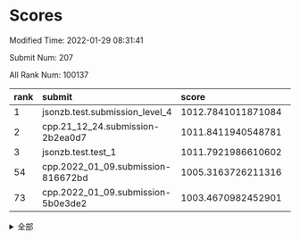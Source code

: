 # Scores

Modified Time: 2022-01-29 08:31:41

Submit Num: 207

All Rank Num: 100137

| rank |               submit               |       score        |       sigma        | pk_num |
| :--- | :--------------------------------- | :----------------- | :----------------- | :----- |
| 1    | jsonzb.test.submission_level_4     | 1012.7841011871084 | 0.7958066634018203 | 1938   |
| 2    | cpp.21_12_24.submission-2b2ea0d7   | 1011.8411940548781 | 0.7530238424656046 | 1930   |
| 3    | jsonzb.test.test_1                 | 1011.7921986610602 | 0.7818680011396646 | 1935   |
| 54   | cpp.2022_01_09.submission-816672bd | 1005.3163726211316 | 0.7316448346541994 | 1940   |
| 73   | cpp.2022_01_09.submission-5b0e3de2 | 1003.4670982452901 | 0.7122649306788615 | 1936   |


<details>
<summary>全部</summary>

| rank |                 submit                 |       score        |       sigma        | pk_num |
| :--- | :------------------------------------- | :----------------- | :----------------- | :----- |
| 1    | jsonzb.test.submission_level_4         | 1012.7841011871084 | 0.7958066634018203 | 1938   |
| 2    | cpp.21_12_24.submission-2b2ea0d7       | 1011.8411940548781 | 0.7530238424656046 | 1930   |
| 3    | jsonzb.test.test_1                     | 1011.7921986610602 | 0.7818680011396646 | 1935   |
| 4    | gobigger.level_3.submission_level_3_19 | 1011.5260613942048 | 0.7802240442729373 | 1934   |
| 5    | gobigger.level_3.submission_level_3_24 | 1011.217727327134  | 0.7746040514600774 | 1938   |
| 6    | gobigger.level_3.submission_level_3_49 | 1010.9076433962612 | 0.7871737716899819 | 1935   |
| 7    | gobigger.level_3.submission_level_3_10 | 1010.7553253627241 | 0.7474472117660311 | 1936   |
| 8    | gobigger.level_3.submission_level_3_6  | 1010.7064054769091 | 0.7567558065363652 | 1938   |
| 9    | gobigger.level_3.submission_level_3_12 | 1010.476586722134  | 0.7554534937140898 | 1930   |
| 10   | gobigger.level_3.submission_level_3_2  | 1010.4479305102158 | 0.7745876401931757 | 1935   |
| 11   | gobigger.level_3.submission_level_3_21 | 1010.3271753861226 | 0.7731223119732475 | 1930   |
| 12   | gobigger.level_3.submission_level_3_47 | 1010.3269318121672 | 0.7459265910606103 | 1936   |
| 13   | gobigger.level_3.submission_level_3_13 | 1010.2246658535062 | 0.7538297641547588 | 1934   |
| 14   | gobigger.level_3.submission_level_3_38 | 1010.1966318745576 | 0.7837310499813385 | 1935   |
| 15   | gobigger.level_3.submission_level_3_44 | 1010.1719310838826 | 0.7516222724601804 | 1936   |
| 16   | gobigger.level_3.submission_level_3_30 | 1010.1589240545906 | 0.7623399033886605 | 1936   |
| 17   | gobigger.level_3.submission_level_3_18 | 1010.1136131014864 | 0.7612228484094639 | 1933   |
| 18   | gobigger.level_3.submission_level_3_34 | 1010.0596397178977 | 0.7396692217050295 | 1933   |
| 19   | gobigger.level_3.submission_level_3_8  | 1010.0540908171749 | 0.7556315530995347 | 1934   |
| 20   | gobigger.level_3.submission_level_3_37 | 1010.0216702504928 | 0.744679886571929  | 1936   |
| 21   | gobigger.level_3.submission_level_3_40 | 1010.0162564716491 | 0.7667847339511256 | 1937   |
| 22   | gobigger.level_3.submission_level_3_45 | 1009.9801739606318 | 0.7791908236338723 | 1930   |
| 23   | gobigger.level_3.submission_level_3_41 | 1009.9761001525657 | 0.7763937545718286 | 1939   |
| 24   | gobigger.level_3.submission_level_3_33 | 1009.9609050853228 | 0.7592692880532295 | 1934   |
| 25   | gobigger.level_3.submission_level_3_17 | 1009.867776604433  | 0.7498498149438225 | 1935   |
| 26   | gobigger.level_3.submission_level_3_9  | 1009.8225781287913 | 0.7432721104525413 | 1932   |
| 27   | gobigger.level_3.submission_level_3_7  | 1009.8110714101175 | 0.7564363780890758 | 1938   |
| 28   | gobigger.level_3.submission_level_3_14 | 1009.8044152516488 | 0.753946430526506  | 1932   |
| 29   | gobigger.level_3.submission_level_3_1  | 1009.7973864333283 | 0.7515713403273259 | 1933   |
| 30   | gobigger.level_3.submission_level_3_22 | 1009.7225204042336 | 0.7485368740754944 | 1940   |
| 31   | gobigger.level_3.submission_level_3_32 | 1009.6872662923141 | 0.7535924139681807 | 1936   |
| 32   | gobigger.level_3.submission_level_3_43 | 1009.6839339365562 | 0.7493814840160467 | 1935   |
| 33   | gobigger.level_3.submission_level_3_46 | 1009.6684447768623 | 0.7421207548833437 | 1933   |
| 34   | gobigger.level_3.submission_level_3_23 | 1009.6626233035693 | 0.7385323882977726 | 1935   |
| 35   | gobigger.level_3.submission_level_3_11 | 1009.6450374133473 | 0.7485241233491313 | 1940   |
| 36   | gobigger.level_3.submission_level_3_0  | 1009.6306912420511 | 0.7559964287241476 | 1935   |
| 37   | gobigger.level_3.submission_level_3_25 | 1009.5785036622739 | 0.7765419792576397 | 1941   |
| 38   | gobigger.level_3.submission_level_3_3  | 1009.5276548504237 | 0.7328152366725812 | 1933   |
| 39   | gobigger.level_3.submission_level_3_35 | 1009.5161897943947 | 0.7363270793792751 | 1936   |
| 40   | gobigger.level_3.submission_level_3_29 | 1009.5048358367239 | 0.7441010561631779 | 1928   |
| 41   | gobigger.level_3.submission_level_3_4  | 1009.4726458157955 | 0.7639307331707147 | 1937   |
| 42   | gobigger.level_3.submission_level_3_26 | 1009.4710308319839 | 0.752038310963475  | 1936   |
| 43   | gobigger.level_3.submission_level_3_48 | 1009.4609567411175 | 0.7564157981393975 | 1937   |
| 44   | gobigger.level_3.submission_level_3_36 | 1009.4484831452525 | 0.7588246657995591 | 1934   |
| 45   | gobigger.level_3.submission_level_3_15 | 1009.4131000199211 | 0.7357561952109619 | 1941   |
| 46   | gobigger.level_3.submission_level_3_5  | 1009.222750629565  | 0.7333495282031604 | 1935   |
| 47   | gobigger.level_3.submission_level_3_42 | 1009.1347209415204 | 0.7633440211809325 | 1933   |
| 48   | gobigger.level_3.submission_level_3_16 | 1009.0960555973716 | 0.7479115201845156 | 1933   |
| 49   | gobigger.level_3.submission_level_3_20 | 1009.0188216138927 | 0.7441347236913877 | 1938   |
| 50   | gobigger.level_3.submission_level_3_28 | 1008.9088595975813 | 0.7435246866366685 | 1931   |
| 51   | gobigger.level_3.submission_level_3_31 | 1008.8422995717502 | 0.7395612667018344 | 1935   |
| 52   | gobigger.level_3.submission_level_3_27 | 1008.7937440408878 | 0.761154717109187  | 1937   |
| 53   | gobigger.level_3.submission_level_3_39 | 1008.7778703821534 | 0.7531071203526165 | 1933   |
| 54   | cpp.2022_01_09.submission-816672bd     | 1005.3163726211316 | 0.7316448346541994 | 1940   |
| 55   | gobigger.level_1.submission_level_1_27 | 1004.9689134724557 | 0.7200828080525211 | 1939   |
| 56   | gobigger.level_1.submission_level_1_5  | 1004.9608280723103 | 0.742657889631395  | 1932   |
| 57   | gobigger.level_1.submission_level_1_36 | 1004.6689139063071 | 0.7227296887604562 | 1937   |
| 58   | gobigger.level_1.submission_level_1_6  | 1004.4312934448162 | 0.7220717330686156 | 1938   |
| 59   | gobigger.level_1.submission_level_1_21 | 1004.3922694517861 | 0.7340981345359848 | 1939   |
| 60   | gobigger.level_1.submission_level_1_46 | 1004.2866876744215 | 0.7102288710154553 | 1934   |
| 61   | gobigger.level_1.submission_level_1_13 | 1004.0002664859559 | 0.7125790795661995 | 1931   |
| 62   | gobigger.level_1.submission_level_1_44 | 1003.9727246522662 | 0.7186500572314596 | 1926   |
| 63   | gobigger.level_1.submission_level_1_25 | 1003.9662199583172 | 0.7198043200979537 | 1937   |
| 64   | gobigger.level_1.submission_level_1_33 | 1003.8264784836425 | 0.7226787730505122 | 1936   |
| 65   | gobigger.level_1.submission_level_1_16 | 1003.7798958240633 | 0.7203156920497409 | 1932   |
| 66   | gobigger.level_1.submission_level_1_20 | 1003.7606757445911 | 0.7140085885059264 | 1931   |
| 67   | gobigger.level_1.submission_level_1_34 | 1003.6709686526608 | 0.7105028706688236 | 1936   |
| 68   | gobigger.level_1.submission_level_1_22 | 1003.6611358801932 | 0.7151708879818781 | 1936   |
| 69   | gobigger.level_1.submission_level_1_0  | 1003.6389800465796 | 0.7141405038298275 | 1938   |
| 70   | gobigger.level_1.submission_level_1_43 | 1003.6228533770179 | 0.7134320967857923 | 1937   |
| 71   | gobigger.level_1.submission_level_1_12 | 1003.6155917742585 | 0.7149226032993883 | 1934   |
| 72   | gobigger.level_1.submission_level_1_2  | 1003.5015600717213 | 0.7202447754413757 | 1935   |
| 73   | cpp.2022_01_09.submission-5b0e3de2     | 1003.4670982452901 | 0.7122649306788615 | 1936   |
| 74   | gobigger.level_1.submission_level_1_9  | 1003.4535384974695 | 0.717837226172882  | 1931   |
| 75   | gobigger.level_1.submission_level_1_28 | 1003.3500585667933 | 0.7177494481424718 | 1934   |
| 76   | gobigger.level_1.submission_level_1_42 | 1003.31180684211   | 0.7100417257527581 | 1939   |
| 77   | gobigger.level_1.submission_level_1_19 | 1003.2770939110259 | 0.7132522622823734 | 1933   |
| 78   | gobigger.level_1.submission_level_1_14 | 1003.1992459181521 | 0.7332873815469454 | 1936   |
| 79   | gobigger.level_1.submission_level_1_30 | 1003.1083091905878 | 0.7124469657161062 | 1931   |
| 80   | gobigger.level_1.submission_level_1_17 | 1003.0861335948027 | 0.7121681661564335 | 1938   |
| 81   | gobigger.level_1.submission_level_1_24 | 1003.0672564444407 | 0.7061502586908983 | 1938   |
| 82   | gobigger.level_1.submission_level_1_41 | 1002.9841676379871 | 0.7223000651389578 | 1934   |
| 83   | gobigger.level_1.submission_level_1_1  | 1002.9821209652108 | 0.7110143814724568 | 1933   |
| 84   | gobigger.level_1.submission_level_1_26 | 1002.9583567013834 | 0.7150262406352224 | 1934   |
| 85   | gobigger.level_1.submission_level_1_8  | 1002.9496293851867 | 0.721781179781939  | 1942   |
| 86   | gobigger.level_1.submission_level_1_37 | 1002.9293697981418 | 0.6994444441702338 | 1939   |
| 87   | gobigger.level_1.submission_level_1_18 | 1002.882704697974  | 0.7059008149428372 | 1932   |
| 88   | gobigger.level_1.submission_level_1_32 | 1002.8112279364365 | 0.7127493096915709 | 1933   |
| 89   | gobigger.level_1.submission_level_1_29 | 1002.7911622172414 | 0.7159934454025092 | 1938   |
| 90   | gobigger.level_1.submission_level_1_15 | 1002.7712376256843 | 0.7083505403672523 | 1939   |
| 91   | gobigger.level_1.submission_level_1_38 | 1002.7450909598632 | 0.7078742402401379 | 1931   |
| 92   | gobigger.level_1.submission_level_1_47 | 1002.7446770181892 | 0.7083593869701332 | 1932   |
| 93   | gobigger.level_1.submission_level_1_48 | 1002.7249990689395 | 0.7177119577284944 | 1932   |
| 94   | gobigger.level_1.submission_level_1_10 | 1002.6680324564486 | 0.715015999759776  | 1933   |
| 95   | gobigger.level_1.submission_level_1_35 | 1002.6527714841495 | 0.7093203397536479 | 1941   |
| 96   | gobigger.level_1.submission_level_1_4  | 1002.5602190398353 | 0.7074649082262635 | 1939   |
| 97   | gobigger.level_1.submission_level_1_11 | 1002.5537898110636 | 0.7142378011921486 | 1929   |
| 98   | gobigger.level_1.submission_level_1_31 | 1002.3807111102253 | 0.7176688094053313 | 1936   |
| 99   | gobigger.level_1.submission_level_1_45 | 1002.2926507423371 | 0.7110593827660711 | 1932   |
| 100  | gobigger.level_1.submission_level_1_39 | 1002.2719975578308 | 0.7082125088742862 | 1930   |
| 101  | gobigger.level_1.submission_level_1_49 | 1002.2518409738102 | 0.7159842015007195 | 1941   |
| 102  | gobigger.level_1.submission_level_1_40 | 1002.1381432487761 | 0.7204536682414784 | 1937   |
| 103  | gobigger.level_1.submission_level_1_3  | 1002.0149293036535 | 0.7160408415110644 | 1933   |
| 104  | gobigger.level_1.submission_level_1_7  | 1001.8162110843671 | 0.7143463281750844 | 1932   |
| 105  | gobigger.level_1.submission_level_1_23 | 1001.6894282910048 | 0.7076093815537535 | 1934   |
| 106  | gobigger.random.submission_random_31   | 997.7670285053573  | 0.6987840888577854 | 1937   |
| 107  | gobigger.random.submission_random_35   | 997.2560547937628  | 0.7092375084830471 | 1931   |
| 108  | gobigger.random.submission_random_15   | 996.9783445651944  | 0.7157616627483778 | 1935   |
| 109  | gobigger.random.submission_random_29   | 996.9515113757449  | 0.7140321347080268 | 1936   |
| 110  | gobigger.random.submission_random_38   | 996.9198656181958  | 0.7032575547135282 | 1933   |
| 111  | gobigger.random.submission_random_37   | 996.8680554340597  | 0.7035063370034708 | 1935   |
| 112  | gobigger.random.submission_random_0    | 996.8630709692676  | 0.7208032705390602 | 1931   |
| 113  | gobigger.random.submission_random_16   | 996.5573367588195  | 0.7239041596008289 | 1935   |
| 114  | gobigger.random.submission_random_22   | 996.5502507181775  | 0.7158287882343195 | 1934   |
| 115  | gobigger.random.submission_random_47   | 996.5322439397534  | 0.7093265969724204 | 1932   |
| 116  | gobigger.random.submission_random_36   | 996.4945230171428  | 0.7067922798022221 | 1930   |
| 117  | gobigger.random.submission_random_41   | 996.4491529759225  | 0.7293327726794645 | 1937   |
| 118  | gobigger.random.submission_random_18   | 996.4187469934972  | 0.7073684134730035 | 1934   |
| 119  | gobigger.random.submission_random_6    | 996.3639919348863  | 0.709526567540163  | 1938   |
| 120  | gobigger.random.submission_random_11   | 996.3027160346874  | 0.7022912275620216 | 1936   |
| 121  | gobigger.random.submission_random_23   | 996.2708861587676  | 0.7094569148678551 | 1937   |
| 122  | gobigger.random.submission_random_3    | 996.2148691302782  | 0.696861302830095  | 1937   |
| 123  | gobigger.random.submission_random_14   | 996.1846189107847  | 0.7088817554535632 | 1933   |
| 124  | gobigger.random.submission_random_25   | 996.1656441051263  | 0.704247015406955  | 1934   |
| 125  | gobigger.random.submission_random_40   | 996.1607467054774  | 0.7192895063020083 | 1936   |
| 126  | gobigger.random.submission_random_45   | 996.1157016676698  | 0.689222607183605  | 1933   |
| 127  | gobigger.random.submission_random_7    | 996.1061932385787  | 0.7143370790238559 | 1938   |
| 128  | gobigger.random.submission_random_17   | 996.0839518030473  | 0.6981806279906219 | 1938   |
| 129  | gobigger.random.submission_random_43   | 996.0452227312065  | 0.6973526573053476 | 1935   |
| 130  | gobigger.random.submission_random_10   | 996.0013643853025  | 0.7219259885194981 | 1941   |
| 131  | gobigger.random.submission_random_21   | 995.9801084616477  | 0.7085663038314839 | 1937   |
| 132  | gobigger.random.submission_random_28   | 995.9238203844435  | 0.7083512506270125 | 1934   |
| 133  | gobigger.random.submission_random_12   | 995.9037104160526  | 0.70839409348338   | 1939   |
| 134  | gobigger.random.submission_random_42   | 995.8862709258365  | 0.7104814006033005 | 1933   |
| 135  | gobigger.random.submission_random_19   | 995.8667269299754  | 0.7126644619315785 | 1937   |
| 136  | gobigger.random.submission_random_44   | 995.8340768955447  | 0.711940254480129  | 1936   |
| 137  | gobigger.random.submission_random_32   | 995.8096894108553  | 0.7147701939200902 | 1936   |
| 138  | gobigger.random.submission_random_39   | 995.8015083859206  | 0.6990116422937324 | 1937   |
| 139  | gobigger.random.submission_random_30   | 995.7687750601054  | 0.7119485991447454 | 1936   |
| 140  | gobigger.random.submission_random_33   | 995.6722051775796  | 0.7133851732991175 | 1932   |
| 141  | gobigger.random.submission_random_13   | 995.5712310209752  | 0.7214240057743097 | 1931   |
| 142  | gobigger.random.submission_random_20   | 995.5595839583468  | 0.712880586918671  | 1933   |
| 143  | gobigger.random.submission_random_9    | 995.555574324299   | 0.698943235573432  | 1936   |
| 144  | gobigger.random.submission_random_46   | 995.4969433332293  | 0.7086264314793128 | 1933   |
| 145  | gobigger.random.submission_random_49   | 995.4651020706192  | 0.7076289438306602 | 1935   |
| 146  | gobigger.random.submission_random_26   | 995.4450897621683  | 0.7078926100101832 | 1933   |
| 147  | gobigger.random.submission_random_4    | 995.4395946990652  | 0.7213058227884032 | 1934   |
| 148  | gobigger.random.submission_random_8    | 995.2851259482397  | 0.7110603342913395 | 1935   |
| 149  | gobigger.random.submission_random_24   | 995.1103392366657  | 0.7105309758108603 | 1931   |
| 150  | gobigger.random.submission_random_27   | 995.1045272865834  | 0.7042769824219811 | 1937   |
| 151  | gobigger.random.submission_random_2    | 995.0856108175594  | 0.7097021278421407 | 1932   |
| 152  | gobigger.random.submission_random_34   | 995.0715025292002  | 0.7027372858430906 | 1937   |
| 153  | gobigger.random.submission_random_48   | 995.0655880666336  | 0.6998902801194863 | 1936   |
| 154  | gobigger.random.submission_random_5    | 994.5448940524434  | 0.7140386934989562 | 1936   |
| 155  | gobigger.level_2.submission_level_2_12 | 994.341122550981   | 0.7465807511409784 | 1934   |
| 156  | gobigger.random.submission_random_1    | 993.9091870136461  | 0.7235906672116539 | 1938   |
| 157  | gobigger.level_2.submission_level_2_1  | 993.6719245840582  | 0.7280923857018939 | 1940   |
| 158  | gobigger.level_2.submission_level_2_46 | 993.5459837165662  | 0.7251247896699488 | 1934   |
| 159  | gobigger.level_2.submission_level_2_0  | 993.4593600076043  | 0.7331405568102799 | 1935   |
| 160  | gobigger.level_2.submission_level_2_3  | 993.3462747564433  | 0.7362948424960599 | 1937   |
| 161  | gobigger.level_2.submission_level_2_42 | 993.192117111176   | 0.7656043710892316 | 1935   |
| 162  | gobigger.level_2.submission_level_2_36 | 993.1025789963501  | 0.7359876657433717 | 1936   |
| 163  | gobigger.level_2.submission_level_2_31 | 992.9325472518723  | 0.7391411497841374 | 1938   |
| 164  | gobigger.level_2.submission_level_2_17 | 992.9271912921985  | 0.7201192986669029 | 1937   |
| 165  | gobigger.level_2.submission_level_2_40 | 992.9214047294198  | 0.7502351416817343 | 1929   |
| 166  | gobigger.level_2.submission_level_2_26 | 992.9024058379448  | 0.7442912914988187 | 1936   |
| 167  | gobigger.level_2.submission_level_2_4  | 992.8835156199369  | 0.760023337409375  | 1936   |
| 168  | gobigger.level_2.submission_level_2_19 | 992.7536329790662  | 0.7234955631948269 | 1940   |
| 169  | gobigger.level_2.submission_level_2_27 | 992.7447008248884  | 0.7340323907856035 | 1933   |
| 170  | gobigger.level_2.submission_level_2_5  | 992.5813895766804  | 0.7454551891819802 | 1937   |
| 171  | gobigger.level_2.submission_level_2_41 | 992.494324365966   | 0.7350798550924594 | 1937   |
| 172  | gobigger.level_2.submission_level_2_48 | 992.4387211190964  | 0.7296693358347766 | 1933   |
| 173  | gobigger.level_2.submission_level_2_47 | 992.4005183239584  | 0.730223084783861  | 1933   |
| 174  | gobigger.level_2.submission_level_2_10 | 992.3324871586524  | 0.7347043830013478 | 1932   |
| 175  | gobigger.level_2.submission_level_2_9  | 992.307684202245   | 0.7358167718951641 | 1932   |
| 176  | gobigger.level_2.submission_level_2_49 | 992.2462142457449  | 0.7492266724215872 | 1934   |
| 177  | gobigger.level_2.submission_level_2_15 | 992.24452610112    | 0.745065419891454  | 1931   |
| 178  | gobigger.level_2.submission_level_2_30 | 992.1972204685525  | 0.755259395141249  | 1939   |
| 179  | gobigger.level_2.submission_level_2_25 | 992.1812126524467  | 0.7598526537051616 | 1936   |
| 180  | gobigger.level_2.submission_level_2_11 | 992.1664913211966  | 0.7591799167075108 | 1931   |
| 181  | gobigger.level_2.submission_level_2_32 | 992.1242789361997  | 0.7479924096630018 | 1938   |
| 182  | gobigger.level_2.submission_level_2_35 | 992.1230214362517  | 0.7446502398694796 | 1941   |
| 183  | gobigger.level_2.submission_level_2_28 | 992.0912235620771  | 0.7406325337502927 | 1937   |
| 184  | gobigger.level_2.submission_level_2_6  | 992.0778323595604  | 0.7527035520771502 | 1935   |
| 185  | gobigger.level_2.submission_level_2_20 | 992.0575669711217  | 0.7592739714577067 | 1935   |
| 186  | gobigger.level_2.submission_level_2_37 | 992.055201908009   | 0.7454027552486707 | 1934   |
| 187  | gobigger.level_2.submission_level_2_14 | 991.9448951146619  | 0.7652218311824754 | 1932   |
| 188  | gobigger.level_2.submission_level_2_39 | 991.9440463119204  | 0.7412183217509392 | 1935   |
| 189  | gobigger.level_2.submission_level_2_44 | 991.8642630282291  | 0.7434540415871344 | 1936   |
| 190  | gobigger.level_2.submission_level_2_21 | 991.8378172518829  | 0.7552743697901811 | 1939   |
| 191  | gobigger.level_2.submission_level_2_29 | 991.8294988271792  | 0.7469682873950947 | 1936   |
| 192  | gobigger.level_2.submission_level_2_16 | 991.7747504427906  | 0.7368470356099412 | 1932   |
| 193  | gobigger.level_2.submission_level_2_33 | 991.4912474261632  | 0.754286640184405  | 1934   |
| 194  | gobigger.level_2.submission_level_2_22 | 991.4702527819919  | 0.7403369196471792 | 1933   |
| 195  | gobigger.level_2.submission_level_2_43 | 991.3751298906179  | 0.7526792895382478 | 1929   |
| 196  | gobigger.level_2.submission_level_2_8  | 991.2701939592945  | 0.7513057310811169 | 1936   |
| 197  | gobigger.level_2.submission_level_2_24 | 991.2673019097979  | 0.7439923420990219 | 1935   |
| 198  | gobigger.level_2.submission_level_2_23 | 991.2515583398132  | 0.7410935196552608 | 1938   |
| 199  | gobigger.level_2.submission_level_2_13 | 991.0598393772713  | 0.755431624008422  | 1932   |
| 200  | gobigger.level_2.submission_level_2_7  | 991.0209879564368  | 0.7452573008838446 | 1941   |
| 201  | gobigger.level_2.submission_level_2_18 | 990.9702848735038  | 0.7466894275521888 | 1928   |
| 202  | gobigger.level_2.submission_level_2_38 | 990.3333961079961  | 0.7712719512759074 | 1937   |
| 203  | gobigger.level_2.submission_level_2_45 | 990.2529510127183  | 0.7612353637755334 | 1937   |
| 204  | gobigger.level_2.submission_level_2_2  | 990.154489088964   | 0.7676863389743042 | 1940   |
| 205  | gobigger.level_2.submission_level_2_34 | 990.0987392514786  | 0.8065328113597464 | 1938   |
| 206  | gobigger.none.submission_none_1        | 977.8574840618628  | 1.309173030823066  | 1936   |
| 207  | gobigger.none.submission_none_0        | 975.6564126348466  | 1.479923107721899  | 1928   |

</details>